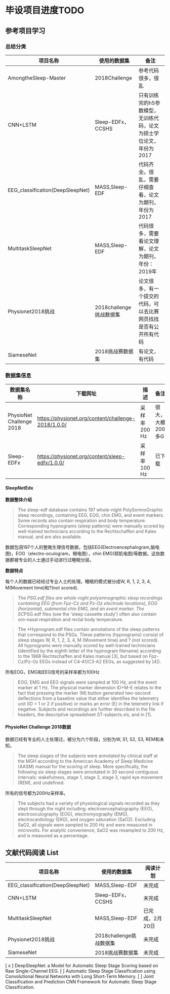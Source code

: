 # 毕设项目进度TODO
## 参考项目学习
### 总结分类
|项目名称|使用的数据集|备注|
|----|----|----|
|AmongtheSleep-Master| 2018Challenge |参考代码很多，很乱|
|CNN+LSTM| Sleep-EDFx， CCSHS|只有训练完的h5参数模型，无训练代码，论文为硕士学位论文，年份为2017|
|EEG_classification(DeepSleepNet)|MASS,Sleep-EDF|代码齐全。很乱，需要仔细查看，论文为期刊，年份为2017|
|MultitaskSleepNet|MASS,Sleep-EDF|代码很多，需要看论文理解，论文为期刊，年份：2019年|
|Physionet2018挑战|2018challenge挑战数据集|论文很多，有一个提交的代码，可以去比赛网页找找是否有公开所有代码|
|SiameseNet|2018挑战赛数据集|有论文，有代码|

### 数据集信息

|数据集名称|下载网址|描述|备注|
|----|----|----|----|
|PhysioNet Challenge 2018|https://physionet.org/content/challenge-2018/1.0.0/|采样率200 Hz|很大，大概200多G|
|Sleep-EDFx|https://physionet.org/content/sleep-edfx/1.0.0/|采样率100 Hz|已下载|

#### SleepNetEdx
**数据整体介绍**

> The sleep-edf database contains 197 whole-night PolySomnoGraphic sleep recordings, containing EEG, EOG, chin EMG, and event markers. Some records also contain respiration and body temperature. Corresponding hypnograms (sleep patterns) were manually scored by well-trained technicians according to the Rechtschaffen and Kales manual, and are also available.

数据包涵197个人的整晚生理信号数据，包括EEG(Electroencephalogram,脑电图)，EOG（electro-oculogram，眼电图），chin EMG(颏肌电图)等数据。这些数据都被专业的人士通过手动进行过睡眠分层。

**数据特点**

每个人的数据已经经过专业人士的处理。睡眠的模式被分成W, R, 1, 2, 3, 4, M(Movement time)和?(not scored).

> The *PSG.edf files are whole-night polysmnographic sleep recordings containing EEG (from Fpz-Cz and Pz-Oz electrode locations), EOG (horizontal), submental chin EMG, and an event marker. The SC*PSG.edf files (see the 'sleep cassette study') often also contain oro-nasal respiration and rectal body temperature.

> The *Hypnogram.edf files contain annotations of the sleep patterns that correspond to the PSGs. These patterns (hypnograms) consist of sleep stages W, R, 1, 2, 3, 4, M (Movement time) and ? (not scored). All hypnograms were manually scored by well-trained technicians (identified by the eighth letter of the hypnogram filename) according to the 1968 Rechtschaffen and Kales manual [3], but based on Fpz-Cz/Pz-Oz EEGs instead of C4-A1/C3-A2 EEGs, as suggested by [4]).

所有EOG，EMG和EEG信号的采样率都为100Hz

> EOG, EMG and EEG signals were sampled at 100 Hz, and the event marker at 1 Hz. The physical marker dimension ID+M-E relates to the fact that pressing the marker (M) button generated two-second deflections from a baseline value that either identifies the telemetry unit (ID = 1 or 2 if positive) or marks an error (E) in the telemetry link if negative. Subjects and recordings are further described in the file headers, the descriptive spreadsheet ST-subjects.xls, and in [1].

#### PhysioNet Challenge 2018数据

数据已经有专业的人士处理过，被分为六个阶段，分别为W, S1, S2, S3, REM和未知。

> The sleep stages of the subjects were annotated by clinical staff at the MGH according to the American Academy of Sleep Medicine (AASM) manual for the scoring of sleep. More specifically, the following six sleep stages were annotated in 30 second contiguous intervals: wakefulness, stage 1, stage 2, stage 3, rapid eye movement (REM), and undefined.

所有的信号都为200Hz采样率。

> The subjects had a variety of physiological signals recorded as they slept through the night including: electroencephalography (EEG), electrooculography (EOG), electromyography (EMG), electrocardiology (EKG), and oxygen saturation (SaO2). Excluding SaO2, all signals were sampled to 200 Hz and were measured in microvolts. For analytic convenience, SaO2 was resampled to 200 Hz, and is measured as a percentage.

## 文献代码阅读 List

|项目名称|使用的数据集|阅读计划|
|----|----|----|
|EEG_classification(DeepSleepNet)|MASS,Sleep-EDF|未完成|
|CNN+LSTM| Sleep-EDFx， CCSHS|未完成|
|MultitaskSleepNet|MASS,Sleep-EDF|已完成，2月20日|
|Physionet2018挑战|2018challenge挑战数据集|未完成|
|SiameseNet|2018挑战赛数据集|未完成|

[ x ] DeepSleepNet: a Model for Automatic Sleep Stage Scoring based on Raw Single-Channel EEG.
[ ] Automatic Sleep Stage Classification using Convolutional Neural Networks with Long Short-Term Memory.
[ ] Joint Classification and Prediction CNN Framework for Automatic Sleep Stage Classification.









